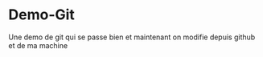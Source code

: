 # Demo-Git
Une demo de git qui se passe bien et maintenant on modifie depuis github et de ma machine
